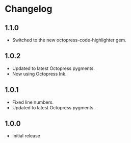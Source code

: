 # Changelog

## 1.1.0
- Switched to the new octopress-code-highlighter gem.

## 1.0.2
- Updated to latest Octopress pygments.
- Now using Octopress Ink.

## 1.0.1
- Fixed line numbers.
- Updated to latest Octopress pygments.

## 1.0.0
- Initial release
